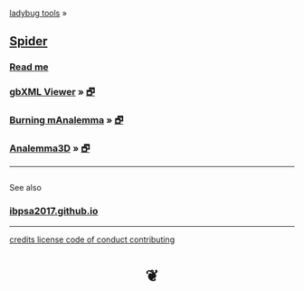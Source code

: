 <style>

#menu p { margin: 0 }

</style>

[ladybug tools]( http://www.ladybug.tools ) &raquo;

## [Spider]( index.html )

### [Read me]( #README.md )


### [gbXML Viewer]( #read-gbxml/README.md ) &raquo; [&#x1F5D7;]( read-gbxml/gbxml-viewer/index.html )


### [Burning mAnalemma]( #burning-manalemma-2017/README.md ) &raquo; [&#x1F5D7;]( burning-manalemma-2017/index.html "Run full screen" )


### [Analemma3D]( #analemma3d/README.md ) &raquo; [&#x1F5D7;]( analemma3d/index.html "Run full screen" )


***


<div id=divSubMenu ></div>

<iframe id=ifrMenu class=bbbiframeMenu width=100% height=0 frameBorder=0 ></iframe>


See also

### [ibpsa2017.github.io]( https://ibpsa2017.github.io/ )




***

[credits         ]( #./pages/credits.md )
[license         ]( #./pages/license.md )
[code of conduct ]( #./pages/code-of-conduct.md )
[contributing    ]( #./pages/contributing.md )

<h1 style=text-align:center; > &#x2766; </h1>